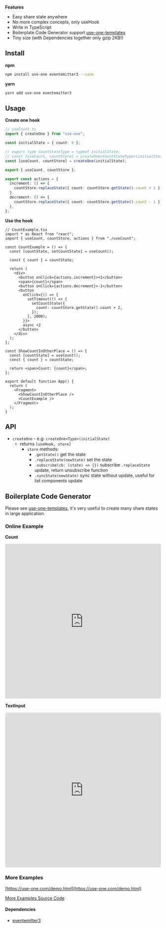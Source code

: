 **Features**

- Easy share state anywhere
- No more complex concepts, only useHook
- Write in TypeScript
- Boilerplate Code Generator support [use-one-templates](https://github.com/suhaotian/use-one-templates)
- Tiny size (with Dependencies together only gzip 2KB!)

## Install

**npm**

```bash
npm install use-one eventemitter3 --save
```

**yarn**

```bash
yarn add use-one eventemitter3
```

## Usage

**Create one hook**

```ts
// useCount.ts
import { createOne } from "use-one";

const initialState = { count: 0 };

// export type CountStateType = typeof initialState;
// const [useCount, countStore] = createOne<CountStateType>(initialState);
const [useCount, countStore] = createOne(initialState);

export { useCount, countStore };

export const actions = {
  increment: () => {
    countStore.replaceState({ count: countStore.getState().count + 1 });
  },
  decrement: () => {
    countStore.replaceState({ count: countStore.getState().count - 1 });
  },
};
```

**Use the hook**

```tsx
// CountExample.tsx
import * as React from "react";
import { useCount, countStore, actions } from "./useCount";

const CountExample = () => {
  const [countState, setCountState] = useCount();

  const { count } = countState;

  return (
    <div>
      <button onClick={actions.increment}>+1</button>
      <span>{count}</span>
      <button onClick={actions.decrement}>-1</button>
      <button
        onClick={() => {
          setTimeout(() => {
            setCountState({
              count: countStore.getState().count + 2,
            });
          }, 2000);
        }}>
        async +2
      </button>
    </div>
  );
};

const ShowCountInOtherPlace = () => {
  const [countState] = useCount();
  const { count } = countState;

  return <span>Count: {count}</span>;
};

export default function App() {
  return (
    <Fragment>
      <ShowCountInOtherPlace />
      <CountExample />
    </Fragment>
  );
}
```

## API

- `createOne` - e.g: `createOne<Type>(initialState)`
  - returns `[useHook, store]`
    - `store` methods:
      - `.getState()` get the state
      - `.replaceState(newState)` set the state
      - `.subscribe(cb: (state) => {})` subscribe `.replaceState` update, return unsubscribe function
      - `.syncState(newState)` sync state without update, useful for list components update

## Boilerplate Code Generator

Please see [use-one-templates](https://github.com/suhaotian/use-one-templates), it's very useful to create many share states in large application.

### Online Example

**Count**

<iframe src="https://codesandbox.io/embed/hidden-hooks-i4z28?fontsize=14&hidenavigation=1&theme=dark"
     style="width:100%; height:500px; border:0; border-radius: 4px; overflow:hidden;"
     title="hidden-hooks-i4z28"
     allow="accelerometer; ambient-light-sensor; camera; encrypted-media; geolocation; gyroscope; hid; microphone; midi; payment; usb; vr; xr-spatial-tracking"
     sandbox="allow-forms allow-modals allow-popups allow-presentation allow-same-origin allow-scripts"
   ></iframe>
   
**TextInput**
<iframe src="https://codesandbox.io/embed/use-one-text-input-demo-fhfph?fontsize=14&hidenavigation=1&theme=dark"
     style="width:100%; height:500px; border:0; border-radius: 4px; overflow:hidden;"
     title="use-one-text-input-demo"
     allow="accelerometer; ambient-light-sensor; camera; encrypted-media; geolocation; gyroscope; hid; microphone; midi; payment; usb; vr; xr-spatial-tracking"
     sandbox="allow-forms allow-modals allow-popups allow-presentation allow-same-origin allow-scripts"
   ></iframe>

### More Examples

[https://use-one.com/demo.html](https://use-one.com/demo.html)

[More Examples Source Code](https://github.com/suhaotian/use-one/tree/master/example)

#### Dependencies

- [eventemitter3](https://github.com/primus/eventemitter3)

<style>
.project-tagline {
  max-width: 820px;
  margin-left: auto;
  margin-right: auto;
}
</style>

<script async src="https://www.googletagmanager.com/gtag/js?id=UA-97994030-4"></script>
<script>
  window.dataLayer = window.dataLayer || [];
  function gtag(){dataLayer.push(arguments);}
  gtag('js', new Date());

  gtag('config', 'UA-97994030-4');
</script>
